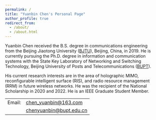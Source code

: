 ```yaml
---
permalink: /
title: "Yuanbin Chen's Personal Page"
author_profile: true
redirect_from: 
  - /about/
  - /about.html
---
```


Yuanbin Chen received the B.S. degree in communications engineering from the Beijing Jiaotong University ([BJTU](www.bjtu.edu.cn)), Beijing, China, in 2019. He is currently pursuing the Ph.D. degree in information and communication systems with the State Key Laboratory of Networking and Switching Technology, Beijing University of Posts and Telecommunications ([BUPT](www.bupt.edu.cn)). 


His current research interests are in the area of holographic MIMO, reconfigurable intelligent surface (RIS), and radio resource management (RRM) in future wireless networks. He was the recipient of the National Scholarship in 2020 and 2022. He is an IEEE Graduate Student Member.

<table style="border: none;">
<tr><td style="border: none;">Email:</td><td style="border: none;"><a href="mailto:chen_yuanbin@163.com">chen_yuanbin@163.com</a></td></tr>
<tr><td style="border: none;"></td><td style="border: none;"><a href="mailto:chenyuanbin@bupt.edu.cn">chenyuanbin@bupt.edu.cn</a></td></tr>
</table>


